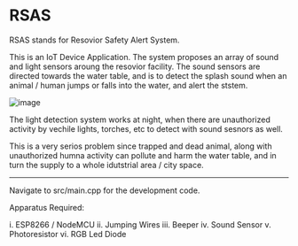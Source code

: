 # RSAS
RSAS stands for Resovior Safety Alert System.

This is an IoT Device Application. The system proposes an array of sound and light sensors aroung the resovior facility. The sound sensors are directed towards the water table, and is to detect the splash sound when an animal / human jumps or falls into the water, and alert the ststem.

![image](https://user-images.githubusercontent.com/65479883/177723187-9bbc84a6-fb7e-426e-9242-ad2b741f92ec.png)


The light detection system works at night, when there are unauthorized activity by vechile lights, torches, etc to detect with sound sesnors as well.

This is a very serios problem since trapped and dead animal, along with unauthorized humna activity can pollute and harm the water table, and in turn the supply to a whole idutstrial area / city space.

_______________________________

Navigate to src/main.cpp for the development code.

Apparatus Required:

i. ESP8266 / NodeMCU
ii. Jumping Wires
iii. Beeper
iv. Sound Sensor
v. Photoresistor
vi. RGB Led Diode
